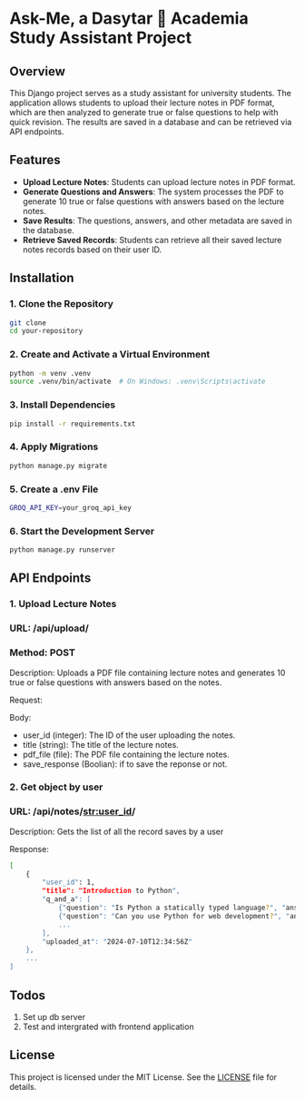 # Ask-Me, a Dasytar 🌟  Academia Study Assistant Project

## Overview

This Django project serves as a study assistant for university students. The application allows students to upload their lecture notes in PDF format, which are then analyzed to generate true or false questions to help with quick revision. The results are saved in a database and can be retrieved via API endpoints.

## Features

- **Upload Lecture Notes**: Students can upload lecture notes in PDF format.
- **Generate Questions and Answers**: The system processes the PDF to generate 10 true or false questions with answers based on the lecture notes.
- **Save Results**: The questions, answers, and other metadata are saved in the database.
- **Retrieve Saved Records**: Students can retrieve all their saved lecture notes records based on their user ID.

## Installation

### 1. Clone the Repository

```bash
git clone 
cd your-repository
```

### 2. Create and Activate a Virtual Environment

```bash 
python -m venv .venv
source .venv/bin/activate  # On Windows: .venv\Scripts\activate
```

### 3. Install Dependencies
```bash
pip install -r requirements.txt
```

### 4. Apply Migrations
```bash
python manage.py migrate
```

### 5. Create a .env File
```bash
GROQ_API_KEY=your_groq_api_key
```
### 6. Start the Development Server
```bash
python manage.py runserver
```

## API Endpoints

### 1. Upload Lecture Notes
### URL: /api/upload/
### Method: POST
Description: Uploads a PDF file containing lecture notes and generates 10 true or false questions with answers based on the notes.

Request:

Body:
- user_id (integer): The ID of the user uploading the notes.
- title (string): The title of the lecture notes.
- pdf_file (file): The PDF file containing the lecture notes.
- save_response (Boolian): if to save the reponse or not.

### 2. Get object by user
### URL: /api/notes/<str:user_id>/
Description: Gets the list of all the record saves by a user

Response:
```bash
[
    {
        "user_id": 1,
        "title": "Introduction to Python",
        "q_and_a": [
            {"question": "Is Python a statically typed language?", "answer": "False"},
            {"question": "Can you use Python for web development?", "answer": "True"},
            ...
        ],
        "uploaded_at": "2024-07-10T12:34:56Z"
    },
    ...
]
```

## Todos
1. Set up db server
2. Test and intergrated with frontend application 


## License

This project is licensed under the MIT License. See the [LICENSE](LICENSE) file for details.

